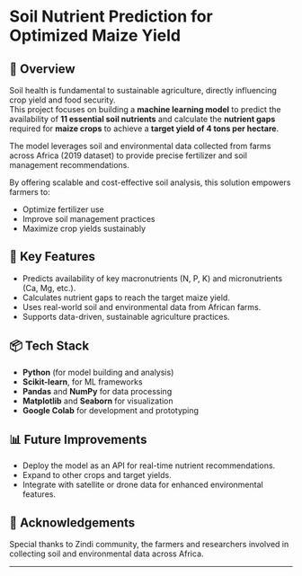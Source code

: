 # Soil Nutrient Prediction for Optimized Maize Yield

## 🌱 Overview
Soil health is fundamental to sustainable agriculture, directly influencing crop yield and food security.  
This project focuses on building a **machine learning model** to predict the availability of **11 essential soil nutrients** and calculate the **nutrient gaps** required for **maize crops** to achieve a **target yield of 4 tons per hectare**.

The model leverages soil and environmental data collected from farms across Africa (2019 dataset) to provide precise fertilizer and soil management recommendations.

By offering scalable and cost-effective soil analysis, this solution empowers farmers to:
- Optimize fertilizer use
- Improve soil management practices
- Maximize crop yields sustainably

## 🔬 Key Features
- Predicts availability of key macronutrients (N, P, K) and micronutrients (Ca, Mg, etc.).
- Calculates nutrient gaps to reach the target maize yield.
- Uses real-world soil and environmental data from African farms.
- Supports data-driven, sustainable agriculture practices.

## 📦 Tech Stack
- **Python** (for model building and analysis)
- **Scikit-learn**, for ML frameworks
- **Pandas** and **NumPy** for data processing
- **Matplotlib** and **Seaborn** for visualization
- **Google Colab** for development and prototyping

## 📊 Future Improvements
- Deploy the model as an API for real-time nutrient recommendations.
- Expand to other crops and target yields.
- Integrate with satellite or drone data for enhanced environmental features.

## 🙌 Acknowledgements
Special thanks to Zindi community, the farmers and researchers involved in collecting soil and environmental data across Africa.

---
